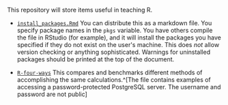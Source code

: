 This repository will store items useful in teaching R.

* [`install_packages.Rmd`](install.packages.Rmd) You can distribute
  this as a markdown file.  You specify package names in the `pkgs`
  variable. You have others compile the file in RStudio (for example),
  and it will install the packages you have specified if they do not
  exist on the user's machine. This does *not* allow version checking
  or anything sophisticated. Warnings for uninstalled packages should
  be printed at the top of the document.

* [`R-four-ways`](r-four-ways.pdf) This compares and benchmarks
  different methods of accomplishing the same calculations.^[The file
  contains examples of accessing a password-protected PostgreSQL
	  server. The username and password are not public] 
  
  
